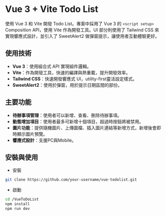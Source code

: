 # Vue 3 + Vite Todo List

使用 Vue 3 和 Vite 開發 Todo List。專案中採用了 Vue 3 的 `<script setup>` Composition API，使用 Vite 作為開發工具。UI 部分則使用了 Tailwind CSS 來實現響應式設計，並引入了 SweetAlert2 做彈窗提示，讓使用者互動體驗更好。

## 使用技術
- **Vue 3**：使用組合式 API 實現組件邏輯。
- **Vite**：作為開發工具，快速的編譯與熱重載，提升開發效率。
- **Tailwind CSS**：快速開發響應式 UI，utility-first靈活設定樣式。
- **SweetAlert2**：使用於彈窗，用於提示日期區間的部份。

## 主要功能
- **待辦事項管理**：使用者可以新增、查看、刪除待辦事項。
- **動態增加項目**：使用者最多可新增十個項目，超過時按鈕將被禁用。
- **圖片功能**：提供隨機圖片、上傳圖檔、插入圖片連結等新增方式，新增後會即時顯示圖片預覽。
- **響應式設計**：支援PC與Mobile。

## 安裝與使用

- 安裝
```bash
git clone https://github.com/your-username/vue-todolist.git
```
- 啟動
```bash
cd /VueToDoList
npm install
npm run dev
```